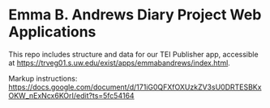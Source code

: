 # Emma B. Andrews Diary Project Web Applications

This repo includes structure and data for our TEI Publisher app, accessible at https://trveg01.s.uw.edu/exist/apps/emmabandrews/index.html.

Markup instructions: https://docs.google.com/document/d/171iG0QFXfOXUzkZV3sU0DRTESBKxOKW_nExNcx6KOrI/edit?ts=5fc54164

